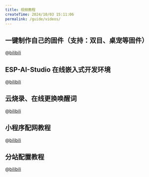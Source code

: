 ```yaml
---
title: 视频教程
createTime: 2024/10/03 15:11:06
permalink: /guide/videos/
---
```



## 一键制作自己的固件（支持：双目、桌宠等固件）

@[bilibili](BV1gAHHz7EVr)


## ESP-AI-Studio 在线嵌入式开发环境 

@[bilibili](BV1MSHWzXEmz)



## 云烧录、在线更换唤醒词

@[bilibili](BV1jBn9zmEWg)


## 小程序配网教程

@[bilibili](BV1MJnHzkEaW)


## 分站配置教程

@[bilibili](BV1sjHWzLEZT)


